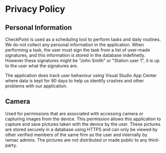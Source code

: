 # Privacy Policy

## Personal Information
CheckPoint is used as a scheduling tool to perform tasks and daily routines. We do not collect any personal information in the application. When performing a task, the user must sign the task from a list of user-made signatures, and this information is stored in the database indefinetly. However these signatures might be "John Smith" or "Station user 1", it is up to the user what the signatures are.

The application does track user behaviour using Visual Studio App Center where data is kept for 90 days to help us identify crashes and other problems with our application.

## Camera
Used for permissions that are associated with accessing camera or capturing images from the device.
This permission allows this application to capture and save pictures taken with the device by the user. These pictures are stored securely in a database using HTTPS and can only be viewed by other verified members of the same firm as the user and internally by iwmac admins. The pictures are not distributed or made public to any third-party.
